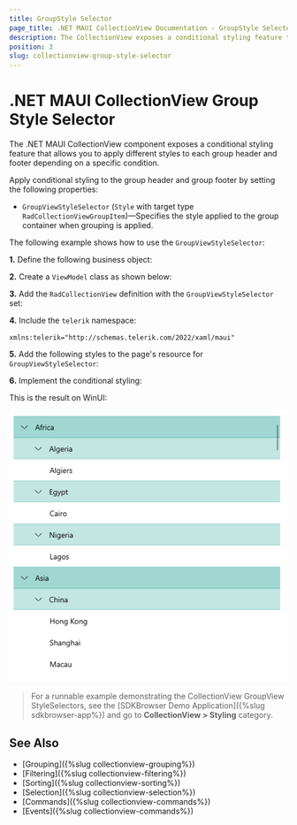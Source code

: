 ```yaml
---
title: GroupStyle Selector
page_title: .NET MAUI CollectionView Documentation - GroupStyle Selector
description: The CollectionView exposes a conditional styling feature that allows you to apply different styles to each group depending on a specific condition.
position: 3
slug: collectionview-group-style-selector
---
```


# .NET MAUI CollectionView Group Style Selector

The .NET MAUI CollectionView component exposes a conditional styling feature that allows you to apply different styles to each group header and footer depending on a specific condition.

Apply conditional styling to the group header and group footer by setting the following properties:

* `GroupViewStyleSelector` (`Style` with target type `RadCollectionViewGroupItem`)&mdash;Specifies the style applied to the group container when grouping is applied.

The following example shows how to use the `GroupViewStyleSelector`:

**1.** Define the following business object:

<snippet id='collectionview-datamodel' />

**2.** Create a `ViewModel` class as shown below:

<snippet id='collectionview-viewmodel' />

**3.** Add the `RadCollectionView` definition with the `GroupViewStyleSelector` set:

<snippet id='collectionview-groupview-styleselector' />

**4.** Include the `telerik` namespace:

```XAML
xmlns:telerik="http://schemas.telerik.com/2022/xaml/maui" 
```

**5.** Add the following styles to the page's resource for `GroupViewStyleSelector`:

<snippet id='collectionview-group-styleselector-resources' />

**6.** Implement the conditional styling:

<snippet id='collectionview-grouping-styleselector' />

This is the result on WinUI:

![.NET MAUI CollectionView Group Style Selector](../images/collectionview-groupview-syleselector.png "Telerik .NET MAUI CollectionView")

> For a runnable example demonstrating the CollectionView GroupView StyleSelectors, see the [SDKBrowser Demo Application]({%slug sdkbrowser-app%}) and go to **CollectionView > Styling** category.

## See Also

- [Grouping]({%slug collectionview-grouping%})
- [Filtering]({%slug collectionview-filtering%})
- [Sorting]({%slug collectionview-sorting%})
- [Selection]({%slug collectionview-selection%})
- [Commands]({%slug collectionview-commands%})
- [Events]({%slug collectionview-commands%})